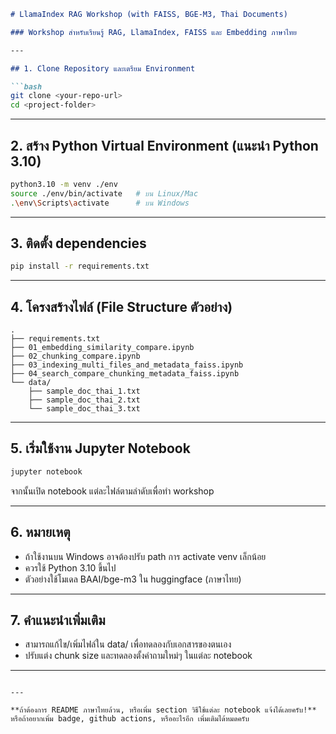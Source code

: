 ````markdown
# LlamaIndex RAG Workshop (with FAISS, BGE-M3, Thai Documents)

### Workshop สำหรับเรียนรู้ RAG, LlamaIndex, FAISS และ Embedding ภาษาไทย

---

## 1. Clone Repository และเตรียม Environment

```bash
git clone <your-repo-url>
cd <project-folder>
````

---

## 2. สร้าง Python Virtual Environment (แนะนำ Python 3.10)

```bash
python3.10 -m venv ./env
source ./env/bin/activate   # บน Linux/Mac
.\env\Scripts\activate      # บน Windows
```

---

## 3. ติดตั้ง dependencies

```bash
pip install -r requirements.txt
```

---

## 4. โครงสร้างไฟล์ (File Structure ตัวอย่าง)

```
.
├── requirements.txt
├── 01_embedding_similarity_compare.ipynb
├── 02_chunking_compare.ipynb
├── 03_indexing_multi_files_and_metadata_faiss.ipynb
├── 04_search_compare_chunking_metadata_faiss.ipynb
└── data/
    ├── sample_doc_thai_1.txt
    ├── sample_doc_thai_2.txt
    └── sample_doc_thai_3.txt
```

---

## 5. เริ่มใช้งาน Jupyter Notebook

```bash
jupyter notebook
```

จากนั้นเปิด notebook แต่ละไฟล์ตามลำดับเพื่อทำ workshop

---

## 6. หมายเหตุ

* ถ้าใช้งานบน Windows อาจต้องปรับ path การ activate venv เล็กน้อย
* ควรใช้ Python 3.10 ขึ้นไป
* ตัวอย่างใช้โมเดล BAAI/bge-m3 ใน huggingface (ภาษาไทย)

---

## 7. คำแนะนำเพิ่มเติม

* สามารถแก้ไข/เพิ่มไฟล์ใน data/ เพื่อทดลองกับเอกสารของตนเอง
* ปรับแต่ง chunk size และทดลองตั้งคำถามใหม่ๆ ในแต่ละ notebook

---

```

---

**ถ้าต้องการ README ภาษาไทยล้วน, หรือเพิ่ม section วิธีใช้แต่ละ notebook แจ้งได้เลยครับ!**  
หรือถ้าอยากเพิ่ม badge, github actions, หรืออะไรอีก เพิ่มเติมได้หมดครับ
```
